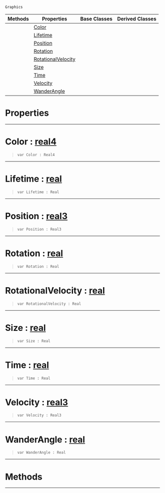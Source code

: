  `Graphics`

|Methods|Properties|Base Classes|Derived Classes|
|---|---|---|---|
| |[ Color](https://github.com/PlasmaEngine/PlasmaDocs/blob/master/code_reference/class_reference/particle.markdown#color-plasma-engine-docume)| | |
| |[ Lifetime](https://github.com/PlasmaEngine/PlasmaDocs/blob/master/code_reference/class_reference/particle.markdown#lifetime-plasma-engine-doc)| | |
| |[ Position](https://github.com/PlasmaEngine/PlasmaDocs/blob/master/code_reference/class_reference/particle.markdown#position-plasma-engine-doc)| | |
| |[ Rotation](https://github.com/PlasmaEngine/PlasmaDocs/blob/master/code_reference/class_reference/particle.markdown#rotation-plasma-engine-doc)| | |
| |[ RotationalVelocity](https://github.com/PlasmaEngine/PlasmaDocs/blob/master/code_reference/class_reference/particle.markdown#rotationalvelocity-plasma)| | |
| |[ Size](https://github.com/PlasmaEngine/PlasmaDocs/blob/master/code_reference/class_reference/particle.markdown#size-plasma-engine-documen)| | |
| |[ Time](https://github.com/PlasmaEngine/PlasmaDocs/blob/master/code_reference/class_reference/particle.markdown#time-plasma-engine-documen)| | |
| |[ Velocity](https://github.com/PlasmaEngine/PlasmaDocs/blob/master/code_reference/class_reference/particle.markdown#velocity-plasma-engine-doc)| | |
| |[ WanderAngle](https://github.com/PlasmaEngine/PlasmaDocs/blob/master/code_reference/class_reference/particle.markdown#wanderangle-plasma-engine)| | |


 #  Properties


---  
 #  Color : [real4](https://github.com/PlasmaEngine/PlasmaDocs/blob/master/code_reference/lightning_base_types/real4.markdown)

> 
> ``` lang=cpp, name=Lightning
> var Color : Real4


---  
 #  Lifetime : [real](https://github.com/PlasmaEngine/PlasmaDocs/blob/master/code_reference/lightning_base_types/real.markdown)

> 
> ``` lang=cpp, name=Lightning
> var Lifetime : Real


---  
 #  Position : [real3](https://github.com/PlasmaEngine/PlasmaDocs/blob/master/code_reference/lightning_base_types/real3.markdown)

> 
> ``` lang=cpp, name=Lightning
> var Position : Real3


---  
 #  Rotation : [real](https://github.com/PlasmaEngine/PlasmaDocs/blob/master/code_reference/lightning_base_types/real.markdown)

> 
> ``` lang=cpp, name=Lightning
> var Rotation : Real


---  
 #  RotationalVelocity : [real](https://github.com/PlasmaEngine/PlasmaDocs/blob/master/code_reference/lightning_base_types/real.markdown)

> 
> ``` lang=cpp, name=Lightning
> var RotationalVelocity : Real


---  
 #  Size : [real](https://github.com/PlasmaEngine/PlasmaDocs/blob/master/code_reference/lightning_base_types/real.markdown)

> 
> ``` lang=cpp, name=Lightning
> var Size : Real


---  
 #  Time : [real](https://github.com/PlasmaEngine/PlasmaDocs/blob/master/code_reference/lightning_base_types/real.markdown)

> 
> ``` lang=cpp, name=Lightning
> var Time : Real


---  
 #  Velocity : [real3](https://github.com/PlasmaEngine/PlasmaDocs/blob/master/code_reference/lightning_base_types/real3.markdown)

> 
> ``` lang=cpp, name=Lightning
> var Velocity : Real3


---  
 #  WanderAngle : [real](https://github.com/PlasmaEngine/PlasmaDocs/blob/master/code_reference/lightning_base_types/real.markdown)

> 
> ``` lang=cpp, name=Lightning
> var WanderAngle : Real


---  
 #  Methods


---  
 

 